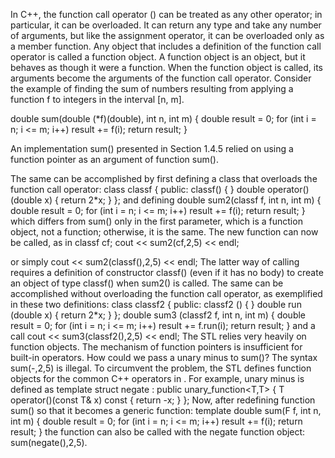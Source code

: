 In C++, the function call operator () can be treated as any other operator; in particular, it can be overloaded. It can return any type and take any number of arguments, but like the assignment operator, it can be overloaded only as a member function. Any object that includes a definition of the function call operator is called a function object. A
function object is an object, but it behaves as though it were a function. When the function object is called, its arguments become the arguments of the function call operator.
Consider the example of finding the sum of numbers resulting from applying a
function f to integers in the interval [n, m].

double sum(double (*f)(double), int n, int m) {
double result = 0;
for (int i = n; i <= m; i++)
result += f(i);
return result;
	 }

An implementation sum() presented in Section 1.4.5 relied on using a function pointer as an argument of function sum().

The same can be accomplished by first defining a class that overloads the function call operator:
class classf {
  public:
    classf() {
}
double operator() (double x) {
return 2*x;
}
	 };
and defining
	 double sum2(classf f, int n, int m) {
double result = 0;
for (int i = n; i <= m; i++)
result += f(i);
return result;
	 }
which differs from sum() only in the first parameter, which is a function object, not
a function; otherwise, it is the same. The new function can now be called, as in
	 classf cf;
	 cout << sum2(cf,2,5) << endl;

or simply
	 cout << sum2(classf(),2,5) << endl;
The latter way of calling requires a definition of constructor classf() (even if it has
no body) to create an object of type classf() when sum2() is called.
The same can be accomplished without overloading the function call operator,
as exemplified in these two definitions:
	 class classf2 {
	 public:
classf2 () {
}
double run (double x) {
return 2*x;
}
	 };
	 double sum3 (classf2 f, int n, int m) {
double result = 0;
for (int i = n; i <= m; i++)
result += f.run(i);
return result;
	 }
and a call
	 cout << sum3(classf2(),2,5) << endl;
The STL relies very heavily on function objects. The mechanism of function
pointers is insufficient for built-in operators. How could we pass a unary minus to
sum()? The syntax sum(-,2,5) is illegal. To circumvent the problem, the STL
defines function objects for the common C++ operators in <functional>. For
example, unary minus is defined as
	 template<class T>
	 struct negate : public unary_function<T,T> {
T operator()(const T& x) const {
return -x;
}
	 };
Now, after redefining function sum() so that it becomes a generic function:
	 template<class F>
	 double sum(F f, int n, int m) {
double result = 0;
for (int i = n; i <= m; i++)
result += f(i);
return result;
	 }
the function can also be called with the negate function object:
	 sum(negate<double>(),2,5).

